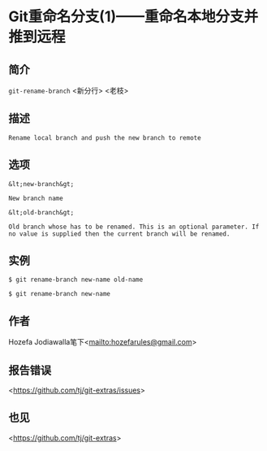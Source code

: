 
# Git重命名分支(1)——重命名本地分支并推到远程

## 简介

`git-rename-branch` \<新分行> \<老枝>

## 描述

```
Rename local branch and push the new branch to remote
```

## 选项

```
&lt;new-branch&gt;

New branch name

&lt;old-branch&gt;

Old branch whose has to be renamed. This is an optional parameter. If no value is supplied then the current branch will be renamed.
```

## 实例

```
$ git rename-branch new-name old-name

$ git rename-branch new-name
```

## 作者

Hozefa Jodiawalla笔下\<<mailto:hozefarules@gmail.com>>

## 报告错误

\<<https://github.com/tj/git-extras/issues>>

## 也见

\<<https://github.com/tj/git-extras>>
